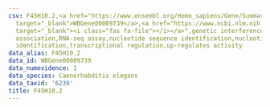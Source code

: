 ```yaml
---
csv: F45H10.2,<a href="https://www.ensembl.org/Homo_sapiens/Gene/Summary?db=core;g=WBGene00009739"
  target="_blank">WBGene00009739</a>,<a href="https://www.ncbi.nlm.nih.gov/pubmed/27496166"
  target="_blank"><i class="fas fa-file"></i></a>",genetic interference,functional
  association,RNA-seq assay,nucleotide sequence identification,nucleotide sequence
  identification,transcriptional regulation,up-regulates activity
data_alias: F45H10.2
data_id: WBGene00009739
data_numevidence: 1
data_species: Caenorhabditis elegans
data_taxid: '6239'
title: F45H10.2
---
```

